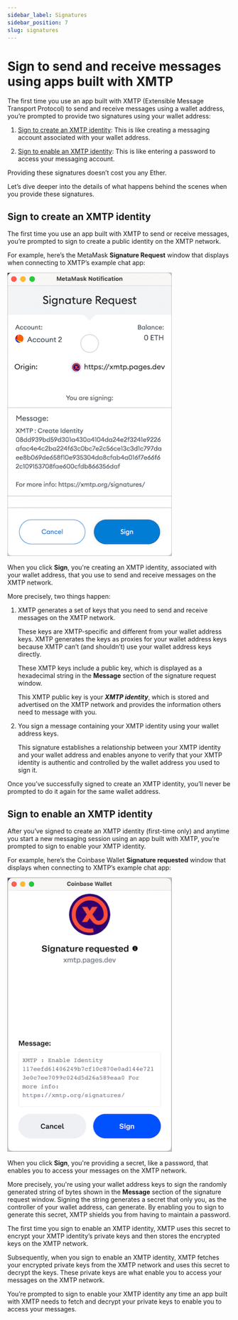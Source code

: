 ```yaml
---
sidebar_label: Signatures
sidebar_position: 7
slug: signatures
---
```


# Sign to send and receive messages using apps built with XMTP

The first time you use an app built with XMTP (Extensible Message Transport Protocol) to send and receive messages using a wallet address, you’re prompted to provide two signatures using your wallet address:

1. [Sign to create an XMTP identity](#sign-to-create-an-xmtp-identity): This is like creating a messaging account associated with your wallet address.

2. [Sign to enable an XMTP identity](#sign-to-enable-an-xmtp-identity): This is like entering a password to access your messaging account.

Providing these signatures doesn’t cost you any Ether.

Let’s dive deeper into the details of what happens behind the scenes when you provide these signatures.

## Sign to create an XMTP identity

The first time you use an app built with XMTP to send or receive messages, you’re prompted to sign to create a public identity on the XMTP network.

For example, here’s the MetaMask **Signature Request** window that displays when connecting to XMTP’s example chat app:

![MetaMask wallet browser extension Signature Request window showing an "XMTP: Create Identity" message](img/create-identity.png)

When you click **Sign**, you're creating an XMTP identity, associated with your wallet address, that you use to send and receive messages on the XMTP network.

More precisely, two things happen:

1. XMTP generates a set of keys that you need to send and receive messages on the XMTP network.

    These keys are XMTP-specific and different from your wallet address keys. XMTP generates the keys as proxies for your wallet address keys because XMTP can’t (and shouldn’t) use your wallet address keys directly.

    These XMTP keys include a public key, which is displayed as a hexadecimal string in the **Message** section of the signature request window.

    This XMTP public key is your **_XMTP identity_**, which is stored and advertised on the XMTP network and provides the information others need to message with you.

2. You sign a message containing your XMTP identity using your wallet address keys.

    This signature establishes a relationship between your XMTP identity and your wallet address and enables anyone to verify that your XMTP identity is authentic and controlled by the wallet address you used to sign it.

Once you’ve successfully signed to create an XMTP identity, you’ll never be prompted to do it again for the same wallet address.

## Sign to enable an XMTP identity

After you’ve signed to create an XMTP identity (first-time only) and anytime you start a new messaging session using an app built with XMTP, you’re prompted to sign to enable your XMTP identity.

For example, here’s the Coinbase Wallet **Signature requested** window that displays when connecting to XMTP’s example chat app:

![Coinbase browser extension Signature requested window showing an "XMTP: Enable Identity" message](img/enable-identity.png)

When you click **Sign**, you're providing a secret, like a password, that enables you to access your messages on the XMTP network.

More precisely, you're using your wallet address keys to sign the randomly generated string of bytes shown in the **Message** section of the signature request window. Signing the string generates a secret that only you, as the controller of your wallet address, can generate. By enabling you to sign to generate this secret, XMTP shields you from having to maintain a password.

The first time you sign to enable an XMTP identity, XMTP uses this secret to encrypt your XMTP identity’s private keys and then stores the encrypted keys on the XMTP network.

Subsequently, when you sign to enable an XMTP identity, XMTP fetches your encrypted private keys from the XMTP network and uses this secret to decrypt the keys. These private keys are what enable you to access your messages on the XMTP network.

You’re prompted to sign to enable your XMTP identity any time an app built with XMTP needs to fetch and decrypt your private keys to enable you to access your messages.
